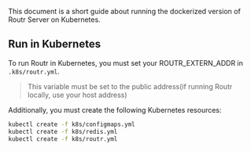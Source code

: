 This document is a short guide about running the dockerized version of Routr Server on Kubernetes.

## Run in Kubernetes

To run Routr in Kubernetes, you must set your ROUTR_EXTERN_ADDR in `.k8s/routr.yml`.

> This variable must be set to the public address(if running Routr locally, use your host address)

Additionally, you must create the following Kubernetes resources:

```bash
kubectl create -f k8s/configmaps.yml
kubectl create -f k8s/redis.yml
kubectl create -f k8s/routr.yml
```
